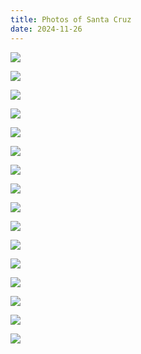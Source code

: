 ```yaml
---
title: Photos of Santa Cruz 
date: 2024-11-26
---
```


![](https://pic.fallen.moe/SC/001.jpg)

![](https://pic.fallen.moe/SC/002.jpg)

![](https://pic.fallen.moe/SC/003.jpg)

![](https://pic.fallen.moe/SC/004.jpg)

![](https://pic.fallen.moe/SC/005.jpg)

![](https://pic.fallen.moe/SC/006.jpg)

![](https://pic.fallen.moe/SC/007.jpg)

![](https://pic.fallen.moe/SC/008.jpg)

![](https://pic.fallen.moe/SC/009.jpg)

![](https://pic.fallen.moe/SC/010.jpg)

![](https://pic.fallen.moe/SC/011.jpg)

![](https://pic.fallen.moe/SC/012.jpg)

![](https://pic.fallen.moe/SC/013.jpg)

![](https://pic.fallen.moe/SC/014.jpg)

![](https://pic.fallen.moe/SC/015.jpg)

![](https://pic.fallen.moe/SC/016.jpg)
